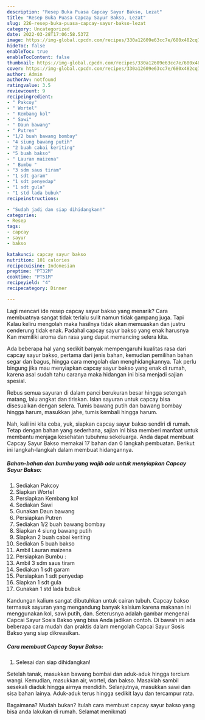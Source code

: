 ```yaml
---
description: "Resep Buka Puasa Capcay Sayur Bakso, Lezat"
title: "Resep Buka Puasa Capcay Sayur Bakso, Lezat"
slug: 226-resep-buka-puasa-capcay-sayur-bakso-lezat
category: Uncategorized
date: 2022-03-28T17:06:58.537Z
image: https://img-global.cpcdn.com/recipes/330a12609e63cc7e/680x482cq70/capcay-sayur-bakso-foto-resep-utama.jpg
hideToc: false
enableToc: true
enableTocContent: false
thumbnail: https://img-global.cpcdn.com/recipes/330a12609e63cc7e/680x482cq70/capcay-sayur-bakso-foto-resep-utama.jpg
cover: https://img-global.cpcdn.com/recipes/330a12609e63cc7e/680x482cq70/capcay-sayur-bakso-foto-resep-utama.jpg
author: Admin
authorAv: notfound
ratingvalue: 3.5
reviewcount: 9
recipeingredient:
- " Pakcoy"
- " Wortel"
- " Kembang kol"
- " Sawi"
- " Daun bawang"
- " Putren"
- "1/2 buah bawang bombay"
- "4 siung bawang putih"
- "2 buah cabai keriting"
- "5 buah bakso"
- " Lauran maizena"
- " Bumbu "
- "3 sdm saus tiram"
- "1 sdt garam"
- "1 sdt penyedap"
- "1 sdt gula"
- "1 std lada bubuk"
recipeinstructions:

- "Sudah jadi dan siap dihidangkan!"
categories:
- Resep
tags:
- capcay
- sayur
- bakso

katakunci: capcay sayur bakso 
nutrition: 101 calories
recipecuisine: Indonesian
preptime: "PT32M"
cooktime: "PT51M"
recipeyield: "4"
recipecategory: Dinner

---
```



Lagi mencari ide resep capcay sayur bakso yang menarik? Cara membuatnya sangat tidak terlalu sulit namun tidak gampang juga. Tapi Kalau keliru mengolah maka hasilnya tidak akan memuaskan dan justru cenderung tidak enak. Padahal capcay sayur bakso yang enak harusnya Kan memiliki aroma dan rasa yang dapat memancing selera kita.


Ada beberapa hal yang sedikit banyak mempengaruhi kualitas rasa dari capcay sayur bakso, pertama dari jenis bahan, kemudian pemilihan bahan segar dan bagus, hingga cara mengolah dan menghidangkannya. Tak perlu bingung jika mau menyiapkan capcay sayur bakso yang enak di rumah, karena asal sudah tahu caranya maka hidangan ini bisa menjadi sajian spesial.

Rebus semua sayuran di dalam panci berukuran besar hingga setengah matang, lalu angkat dan tiriskan. Isian sayuran untuk capcay bisa disesuaikan dengan selera. Tumis bawang putih dan bawang bombay hingga harum, masukkan jahe, tumis kembali hingga harum.


Nah, kali ini kita coba, yuk, siapkan capcay sayur bakso sendiri di rumah. Tetap dengan bahan yang sederhana, sajian ini bisa memberi manfaat untuk membantu menjaga kesehatan tubuhmu sekeluarga. Anda dapat membuat Capcay Sayur Bakso memakai 17 bahan dan 0 langkah pembuatan. Berikut ini langkah-langkah dalam membuat hidangannya.

<!--inarticleads1-->

##### Bahan-bahan dan bumbu yang wajib ada untuk menyiapkan Capcay Sayur Bakso:

1. Sediakan  Pakcoy
1. Siapkan  Wortel
1. Persiapkan  Kembang kol
1. Sediakan  Sawi
1. Gunakan  Daun bawang
1. Persiapkan  Putren
1. Sediakan 1/2 buah bawang bombay
1. Siapkan 4 siung bawang putih
1. Siapkan 2 buah cabai keriting
1. Sediakan 5 buah bakso
1. Ambil  Lauran maizena
1. Persiapkan  Bumbu :
1. Ambil 3 sdm saus tiram
1. Sediakan 1 sdt garam
1. Persiapkan 1 sdt penyedap
1. Siapkan 1 sdt gula
1. Gunakan 1 std lada bubuk


Kandungan kalium sangat dibutuhkan untuk cairan tubuh. Capcay bakso termasuk sayuran yang mengandung banyak kalsium karena makanan ini menggunakan kol, sawi putih, dan. Seterusnya adalah gambar mengenai Capcai Sayur Sosis Bakso yang bisa Anda jadikan contoh. Di bawah ini ada beberapa cara mudah dan praktis dalam mengolah Capcai Sayur Sosis Bakso yang siap dikreasikan. 

<!--inarticleads2-->

##### Cara membuat Capcay Sayur Bakso:


1. Selesai dan siap dihidangkan!

Setelah tanak, masukkan bawang bombai dan aduk-aduk hingga tercium wangi. Kemudian, masukkan air, wortel, dan bakso. Masaklah sambil sesekali diaduk hingga airnya mendidih. Selanjutnya, masukkan sawi dan sisa bahan lainya. Aduk-aduk terus hingga sedikit layu dan tercampur rata. 

Bagaimana? Mudah bukan? Itulah cara membuat capcay sayur bakso yang bisa anda lakukan di rumah. Selamat menikmati
